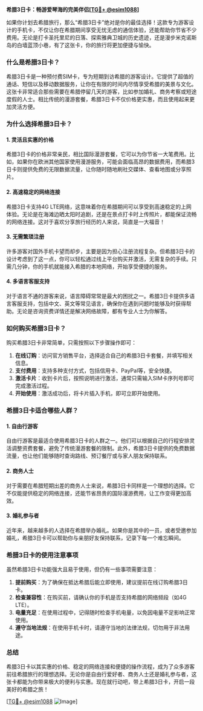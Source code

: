 **希腊3日卡：畅游爱琴海的完美伴侣[[TG💪+ @esim1088](https://t.me/s/esim1088)]**

如果你计划去希腊旅行，那么“希腊3日卡”绝对是你的最佳选择！这款专为游客设计的手机卡，不仅让你在希腊期间享受无忧无虑的通信体验，还能帮助你节省不少费用。无论是打卡圣托里尼的日落、探索雅典卫城的历史遗迹，还是漫步米克诺斯岛的白墙蓝顶小巷，有了这张卡，你的旅行将更加便捷与愉快。

### **什么是希腊3日卡？**

希腊3日卡是一种预付费SIM卡，专为短期到访希腊的游客设计。它提供了超值的通话、短信以及移动数据服务，让你在有限的时间内尽情享受希腊的美景与文化。这张卡非常适合那些需要在希腊停留几天的游客，比如参加婚礼、商务考察或短途度假的人士。相比传统的漫游套餐，希腊3日卡不仅价格更实惠，而且使用起来更加灵活方便。

### **为什么选择希腊3日卡？**

#### **1. 灵活且实惠的价格**
希腊3日卡的价格非常亲民，相比国际漫游套餐，它可以为你节省一大笔费用。比如，如果你在欧洲其他国家使用漫游服务，可能会面临高昂的数据费用，而希腊3日卡则提供免费的无限数据流量，让你随时随地刷社交媒体、查看地图或分享照片。

#### **2. 高速稳定的网络连接**
希腊3日卡支持4G LTE网络，这意味着你在希腊期间可以享受到高速稳定的上网体验。无论是在海滩边晒太阳时追剧，还是在景点打卡时上传照片，都能保证流畅的网络连接。这对于喜欢分享旅行经历的人来说，简直是一大福音！

#### **3. 无需繁琐注册**
许多游客对国外手机卡望而却步，主要是因为担心注册流程复杂。但希腊3日卡的设计考虑到了这一点，你可以轻松通过线上平台购买并激活，无需复杂的手续。只需几分钟，你的手机就能接入希腊的本地网络，开始享受便捷的服务。

#### **4. 多语言客服支持**
对于语言不通的游客来说，语言障碍常常是最大的困扰之一。希腊3日卡提供多语言客服支持，包括中文、英文等常见语言，确保你在遇到问题时能够及时获得帮助。无论是咨询资费详情还是解决网络故障，都有专业人士为你解答。

### **如何购买希腊3日卡？**

购买希腊3日卡非常简单，只需按照以下步骤操作即可：

1. **在线订购**：访问官方销售平台，选择适合自己的希腊3日卡套餐，并填写相关信息。
2. **支付费用**：支持多种支付方式，包括信用卡、PayPal等，安全快捷。
3. **激活卡片**：收到卡片后，按照说明进行激活，通常只需输入SIM卡序列号即可完成激活过程。
4. **开始使用**：激活成功后，将卡片插入手机，即可立即开始使用。

### **希腊3日卡适合哪些人群？**

#### **1. 自由行游客**
自由行游客是最适合使用希腊3日卡的人群之一。他们可以根据自己的行程安排灵活调整资费套餐，避免了传统漫游套餐的限制。此外，希腊3日卡提供的免费数据流量，也让他们能够随时查询路线、预订餐厅或与家人朋友保持联系。

#### **2. 商务人士**
对于需要在希腊短期出差的商务人士来说，希腊3日卡同样是一个理想的选择。它不仅能提供稳定的网络连接，还能节省昂贵的国际漫游费用，让工作变得更加高效。

#### **3. 婚礼参与者**
近年来，越来越多的人选择在希腊举办婚礼。如果你是其中的一员，或者受邀参加婚礼，希腊3日卡可以帮助你与亲朋好友保持联系，记录下每一个难忘瞬间。

### **希腊3日卡的使用注意事项**

虽然希腊3日卡功能强大且易于使用，但仍有一些事项需要注意：

1. **提前购买**：为了确保在抵达希腊后能立即使用，建议提前在线订购希腊3日卡。
2. **检查兼容性**：在购买前，请确认你的手机是否支持希腊的网络频段（如4G LTE）。
3. **电量充足**：在使用过程中，记得随时检查手机电量，以免因电量不足影响正常使用。
4. **遵守当地法规**：在使用手机卡时，请遵守当地的法律法规，切勿用于非法用途。

### **总结**

希腊3日卡以其实惠的价格、稳定的网络连接和便捷的操作流程，成为了众多游客前往希腊旅行的理想选择。无论你是自由行爱好者、商务人士还是婚礼参与者，这张卡都能为你带来极大的便利与实惠。现在就行动吧，带上希腊3日卡，开启一段美好的希腊之旅！

[[TG💪+ @esim1088](https://t.me/s/esim1088) ![Image](https://i.postimg.cc/4NQfJmqS/Snipaste-2025-05-13-00-14-12.png)]